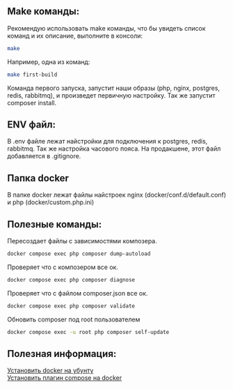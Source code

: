 ## Make команды:
Рекомендую использовать make команды, что бы увидеть список команд и их описание, выполните в консоли:
```bash
make
```
Например, одна из команд:
```bash
make first-build
```
Команда первого запуска, запустит наши образы (php, nginx, postgres, redis, rabbitmq), и произведет первичную настройку. Так же запустит composer install.

## ENV файл:
В .env файле лежат найстройки для подключения к postgres, redis, rabbitmq. Так же настройка часового пояса. На продакшене, этот файл добавляется в .gitignore.

## Папка docker
В папке docker лежат файлы найстроек nginx (docker/conf.d/default.conf) и php (docker/custom.php.ini)

## Полезные команды:
Пересоздает файлы с зависимостями композера.
```bash
docker compose exec php composer dump-autoload
```
Проверяет что с композером все ок.
```bash
docker compose exec php composer diagnose
```
Проверяет что с файлом composer.json все ок.
```bash
docker compose exec php composer validate
```

Обновить composer под root пользователем
```bash
docker compose exec -u root php composer self-update
```

## Полезная информация:
[Установить docker на убунту](https://docs.docker.com/engine/install/ubuntu/#set-up-the-repository)\
[Установить плагин compose на docker](https://docs.docker.com/compose/install/linux/#install-the-plugin-manually)